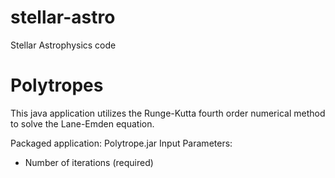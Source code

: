 # stellar-astro
Stellar Astrophysics code

# Polytropes
This java application utilizes the Runge-Kutta fourth order numerical method to solve the Lane-Emden equation.

Packaged application: Polytrope.jar
Input Parameters:
- Number of iterations (required)
